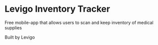 # Levigo Inventory Tracker
Free mobile-app that allows users to scan and keep inventory of medical supplies

Built by Levigo
